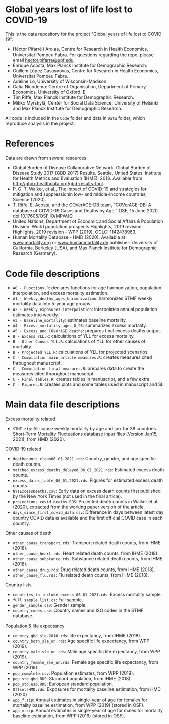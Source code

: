 # Global years lost of life lost to COVID-19

This is the data repository for the project "Global years of life lost to COVID-19".

- Héctor Pifarré i Arolas, Centre for Research in Health Economics, Universitat Pompeu Fabra. For questions regarding the repo, please email hector.pifarre@upf.edu.
- Enrique Acosta, Max Planck Institute for Demographic Research. 
- Guillem López Casasnovas, Centre for Research in Health Economics, Universitat Pompeu Fabra. 
- Adeline Lo, University of Wisconsin-Madison.
- Catia Nicodemo: Centre of Organisation, Department of Primary Economics, University of Oxford. E
- Tim Riffe, Max Planck Institute for Demographic Research. 
- Mikko Myrskylä, Center for Social Data Science, University of Helsinki and Max Planck Institute for Demographic Research. 

All code is included in the `Code` folder and data in `Data` folder, which reproduce analysis in the project.

# References
Data are drawn from several resources.
- Global Burden of Disease Collaborative Network. Global Burden of Disease Study 2017 (GBD 2017) Results.
Seattle, United States: Institute for Health Metrics and Evaluation (IHME), 2018. Available from http://ghdx.healthdata.org/gbd-results-tool.
- P. G. T. Walker, et al., The impact of COVID-19 and strategies for mitigation and suppressionin low- and middle-income countries, Science (2020).
- T. Riffe, E. Acosta, and the COVerAGE-DB team, “COVerAGE-DB: A database of COVID-19 Cases and Deaths by Age.” OSF, 15 June 2020. doi:10.17605/OSF.IO/MPWJQ.
- United Nations, Department of Economic and Social Affairs & Population Division. World population prospects Highlights, 2019 revision Highlights, 2019 revision - WPP (2019). OCLC: 1142478963.
- Human Mortality Database - HMD (2020). Available at www.mortality.org or www.humanmortality.de publisher: University of California, Berkeley (USA), and Max Planck Institute for Demographic Research (Germany).



# Code file descriptions
- `A0 - Functions.R`: declares functions for age harmonization, population interpolation, and excess mortality estimation.
- `A1 - Weekly_deaths_ages_harmonization`: harmonizes STMF weekly mortality data into 5-year age groups.
- `A2 - Weekly_exposures_interpolation`: interpolates annual population estimates into weekly.
- `A3 - Baseline_mortality`: estimates baseline mortality.
- `A4 - Excess_mortality_ages_0_95`: summarizes excess mortality.
- `A5 - Excess_and_COVerAGE_deaths`: prepares final excess deaths output.
- `B - Excess YLL.R`: calculations of YLL for excess mortality.
- `B - Other Causes YLL.R`: calculations of YLL for other causes of mortality.
- `B - Projected YLL.R`: calculations of YLL for projected scenarios.
- `C - Compilation main article measures.R`: creates measures cited throughout manuscript.
- `C - Compilation final measures.R`: prepares data to create the measures cited throughout manuscript.
- `C - Final tables.R`: creates tables in manuscript, and a few extra.
- `C - Figures.R`: creates plots and some tables used in manuscript and SI. 

# Main data file descriptions

Excess mortality related 
- `STMF.zip`: All-cause weekly mortality by age and sex for 38 countries. Short-Term Mortality Fluctuations database input files (Version Jan15, 2021), from HMD (2020).

COVID-19 related 
- `deathcounts_clean06-01-2021.rds`: Country, gender, and age specific death counts.
- `matched_excess_deaths_delayed_06_01_2021.rds`: Estimated excess death counts.
- `excess_dates_table_06_01_2021.rds`: Figures for estimated excess death counts.
- `NYTExcessDeaths.csv`: Early data on excess death counts first published by the New York Times (not used in the final article).
- `projections_covid_deaths.RDS`: Projected death counts in Walker et al. (2020), extracted from the working paper version of the article.
- `days_since_first_covid_data.csv`: Difference in days between latest day country COVID data is available and the first official COVID case in each country.

Other causes of death
- `other_cause_transport.rds`: Transport related death counts, from IHME (2018).
- `other_cause_heart.rds`: Heart related death counts, from IHME (2018).
- `other_cause_substance.rds`: Substance related death counts, from IHME (2018).
- `other_cause_drug.rds`: Drug related death counts, from IHME (2018).
- `other_cause_flu.rds`: Flu related death counts, from IHME (2018).

Country lists
- `countries_to_include_excess_06_01_2021.rds`: Excess mortality sample.
- `full sample list.cs`: Full sample.
- `gender_sample.csv`: Gender sample.
- `country_codes.csv`: Country names and ISO codes in the STMF database.

Population & life expectancy
- `country_gbd_sle.2016.rds`: life expectancy, from IHME (2018).
- `country_both_sle_un.rds`: Age specific life expectancy, from WPP (2019).
- `country_male_sle_un.rds`: Male age specific life expectancy, from WPP (2019).
- `country_female_sle_un.rds`: Female age specific life expectancy, from WPP (2019).
- `pop_complete.csv`: Population estimates, from WPP (2019).
- `pop_std.gbd.RDS`: Standard population, from IHME (2018).
- `pop_std.esp.RDS`: European standard population.
- `OffsetsHMD.rds`: Exposures for mortality baseline estimation, from HMD (2020)
- `wpp_f.zip`: Annual estimates in single-year of age for females for mortality baseline estimation, from WPP (2019) (stored in OSF).
- `wpp_m.zip`: Annual estimates in single-year of age for males for mortality baseline estimation, from WPP (2019) (stored in OSF).

